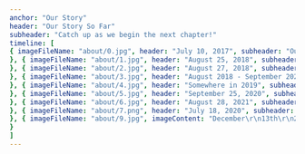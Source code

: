 ```yaml
---
anchor: "Our Story"
header: "Our Story So Far"
subheader: "Catch up as we begin the next chapter!"
timeline: [
{ imageFileName: "about/0.jpg", header: "July 10, 2017", subheader: "Our first time talking!", content: "We still debate this but supposedly Neal messaged Shikha first out of confusion on social media. Shikha didn't just shut Neal out, luckily, but instead continued the conversation. We ended up talking because we had mutual friends so we felt comfortable talking to eachother (thanks Kelvin!). From there on, we just kept talking. Of course as friends but we just felt so comfortable talking to eachother it would feel weird when we would go a day without talking!"
}, { imageFileName: "about/1.jpg", header: "August 25, 2018", subheader: "We first meet in person", content: "Shikha made a trip with her friends to visit Chicago for the first time. She went out with her friends and asked Neal if he wanted to hang out with all of them. That is when they had met for the first time but with all the loud music and such, we didn't really get to talk. It was still a great time so we made plans to hangout while she was still there during her trip!"
}, { imageFileName: "about/2.jpg", header: "August 27, 2018", subheader: "A First Date", content: "Together we shared the joys of the Chicago highlife (Shikha even convinced Neal that they could walk everywhere). Neal met one of Shikha's cousins where they visited one of Chicago's nicest rooftops and then they spent time walking along the riverwalk. A time where they got to talk and really get to know eachother. The date ended but nothing changed, daily texts and facetime calls continued. Our relationship continued to grow into something we both knew was truly special. It was a great first date, Shikha just didn't know it yet :p"
}, { imageFileName: "about/3.jpg", header: "August 2018 - September 2020", subheader: "Long-distance", content: "With us being from 2 different states, we couldn't see eachother as often as most people. For a long time, Neal would try to take trips to New York for conferences to see Shikha on his free time so they could hangout. They would also facetime daily and text daily without realizing really 2 years went by. Neal also forgot to officially ask her to be his girlfriend during this entire time :o"
}, { imageFileName: "about/4.jpg", header: "Somewhere in 2019", subheader: "We became best friends", content: "At this point, if we didn't FaceTime eachother than we would be concerned. I mean we video called eachother every single day. It was clear we were best friends at this point. We even had a conversation about it and it was cool to know we were both on the same page. We soon kind of realized we just happened to be on the same page about almost everything, it's why we enjoy spending time together doing almost anything!"
}, { imageFileName: "about/5.jpg", header: "September 25, 2020", subheader: "Shikha officially becomes Neal's girlfriend", content: "Neal and Shikha took a trip to Boston with their friends. One of the days, Neal took Shikha on a date. Shikha loves the water, so we took a walk along the pier. It was cold outside but totally worth it because when near the pier, Neal was finally able to ask Shikha out officially. Even though they had been seeing eachother for a while, Neal was still nervous to do so and needed motivation from his friends (shout out to Justin, Malav, and Yash). Luckily, Shikha said yes(she had to think about it), and since then it's been nothing but great memories!"
}, { imageFileName: "about/6.jpg", header: "August 28, 2021", subheader: "Coconut Official", content: "After seeing eachother for so long and such, we finally decided to take the next step (in Indian terms) and become Coconut Official! Our parents met and we all got to really talk and know eachother. It was an awesome experience and an extremely happy one at that. Though, Shikha's mom and masi fed Neal so much food that he could barely stay awake even after drinking chai. He thinks he fell asleep with his eyes open so no one noticed :| Still an amazing and blessed day for the both of us!"
}, { imageFileName: "about/7.png", header: "July 18, 2020", subheader: "Our family grows", content: "After relocating to the Maryland suburbs of DC, we adopted the best puppy in the universe, Tanuki, from a shelter in Caitlin's hometown of Waldorf."
}, { imageFileName: "about/9.jpg", imageContent: "December\r\n13th\r\n2020", header: "December 13, 2020", subheader: "The big day!"
}
]
---
```

